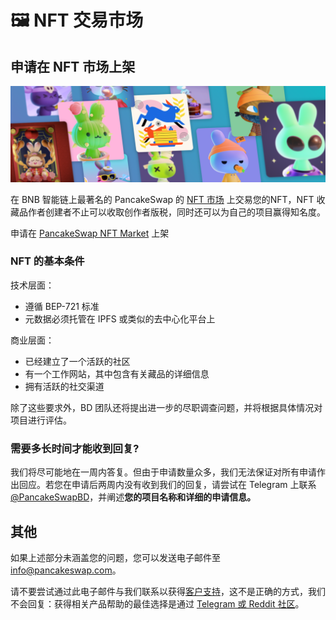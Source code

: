 # 🖼 NFT 交易市场

## 申请在 NFT 市场上架

![](<../../.gitbook/assets/nft masthead (1).png>)

在 BNB 智能链上最著名的 PancakeSwap 的 [NFT 市场](https://pancakeswap.finance/nfts?chain=bsc) 上交易您的NFT，NFT 收藏品作者创建者不止可以收取创作者版税，同时还可以为自己的项目赢得知名度。

申请在 [PancakeSwap NFT Market](https://docs.google.com/forms/d/e/1FAIpQLSdLjOEiJT4s8No2QT2TKknuUSlVMndARFgng4MDJMsoFQjR-A/viewform) 上架

### NFT 的基本条件

技术层面：

* 遵循 BEP-721 标准
* 元数据必须托管在 IPFS 或类似的去中心化平台上&#x20;

商业层面：

* 已经建立了一个活跃的社区
* 有一个工作网站，其中包含有关藏品的详细信息&#x20;
* 拥有活跃的社交渠道&#x20;

除了这些要求外，BD 团队还将提出进一步的尽职调查问题，并将根据具体情况对项目进行评估。

### 需要多长时间才能收到回复?

我们将尽可能地在一周内答复。但由于申请数量众多，我们无法保证对所有申请作出回应。若您在申请后两周内没有收到我们的回复，请尝试在 Telegram 上联系 [@PancakeSwapBD](http://t.me/PancakeSwapBD)，并阐述**您的项目名称和详细的申请信息。**



## **其他**

如果上述部分未涵盖您的问题，您可以发送电子邮件至 info@pancakeswap.com。&#x20;

请不要尝试通过此电子邮件与我们联系以获得[客户支持](../../contact-us/customer-support.md)，这不是正确的方式，我们不会回复：获得相关产品帮助的最佳选择是通过 [Telegram 或 Reddit 社区](../../contact-us/telegram.md)。
